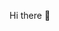 Hi there 👋

<!--
- 🔭 I’m currently working on Cloud Technology
- 🌱 I’m currently learning Software Development
- 🤔 I’m looking for help with Web Development
-->

